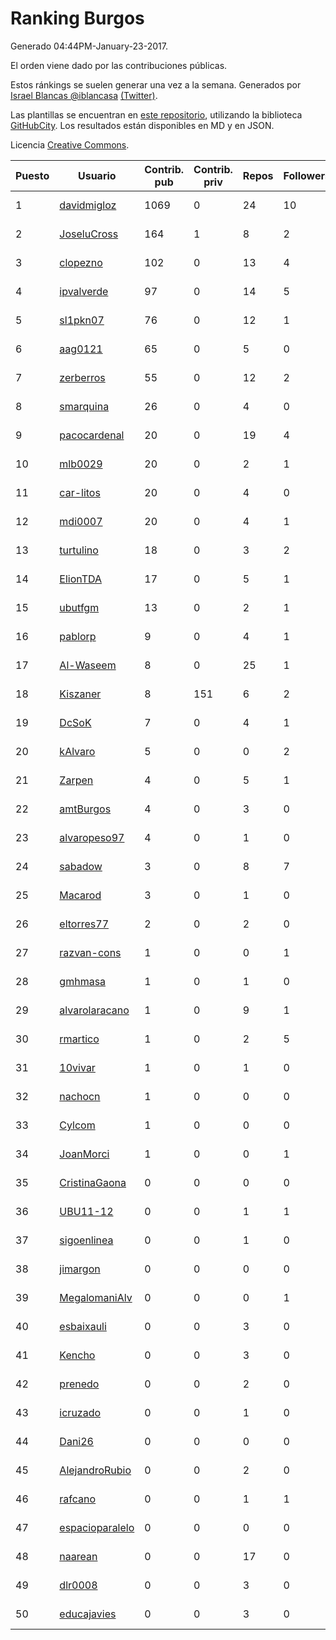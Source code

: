 # Ranking Burgos

Generado 04:44PM-January-23-2017.

El orden viene dado por las contribuciones públicas.

Estos ránkings se suelen generar una vez a la semana. Generados por [Israel Blancas @iblancasa](https://github.com/iblancasa/) [(Twitter)](https://twitter.com/iblancasa).

Las plantillas se encuentran en [este repositorio](https://github.com/iblancasa/GH-Spanish-Ranking), utilizando la biblioteca [GitHubCity](https://github.com/iblancasa/GitHubCity). Los resultados están disponibles en MD y en JSON.

Licencia [Creative Commons](https://creativecommons.org/licenses/by/4.0/).

| Puesto   |  Usuario  | Contrib. pub | Contrib. priv |Repos| Followers | Desde |  Avatar  |
|----------|-----------|--------------|---------------|-----|-----------|-------|----------|
|1|[davidmigloz](https://github.com/davidmigloz)|1069|0|24|10|2014-01-30|![davidmigloz](https://avatars3.githubusercontent.com/u/6546265)|
|2|[JoseluCross](https://github.com/JoseluCross)|164|1|8|2|2015-08-27|![JoseluCross](https://avatars1.githubusercontent.com/u/14005926)|
|3|[clopezno](https://github.com/clopezno)|102|0|13|4|2012-02-20|![clopezno](https://avatars0.githubusercontent.com/u/1453744)|
|4|[ipvalverde](https://github.com/ipvalverde)|97|0|14|5|2014-03-08|![ipvalverde](https://avatars1.githubusercontent.com/u/6889318)|
|5|[sl1pkn07](https://github.com/sl1pkn07)|76|0|12|1|2010-11-01|![sl1pkn07](https://avatars1.githubusercontent.com/u/462213)|
|6|[aag0121](https://github.com/aag0121)|65|0|5|0|2016-10-02|![aag0121](https://avatars1.githubusercontent.com/u/22575055)|
|7|[zerberros](https://github.com/zerberros)|55|0|12|2|2013-11-13|![zerberros](https://avatars2.githubusercontent.com/u/5930950)|
|8|[smarquina](https://github.com/smarquina)|26|0|4|0|2015-04-29|![smarquina](https://avatars2.githubusercontent.com/u/12174981)|
|9|[pacocardenal](https://github.com/pacocardenal)|20|0|19|4|2013-09-12|![pacocardenal](https://avatars2.githubusercontent.com/u/5442055)|
|10|[mlb0029](https://github.com/mlb0029)|20|0|2|1|2016-10-25|![mlb0029](https://avatars3.githubusercontent.com/u/23051789)|
|11|[car-litos](https://github.com/car-litos)|20|0|4|0|2016-10-08|![car-litos](https://avatars0.githubusercontent.com/u/22707855)|
|12|[mdi0007](https://github.com/mdi0007)|20|0|4|1|2016-10-25|![mdi0007](https://avatars3.githubusercontent.com/u/23054485)|
|13|[turtulino](https://github.com/turtulino)|18|0|3|2|2011-08-25|![turtulino](https://avatars2.githubusercontent.com/u/1004178)|
|14|[ElionTDA](https://github.com/ElionTDA)|17|0|5|1|2013-09-21|![ElionTDA](https://avatars0.githubusercontent.com/u/5507129)|
|15|[ubutfgm](https://github.com/ubutfgm)|13|0|2|1|2016-01-15|![ubutfgm](https://avatars1.githubusercontent.com/u/16717649)|
|16|[pablorp](https://github.com/pablorp)|9|0|4|1|2011-11-06|![pablorp](https://avatars3.githubusercontent.com/u/1175679)|
|17|[Al-Waseem](https://github.com/Al-Waseem)|8|0|25|1|2013-12-26|![Al-Waseem](https://avatars0.githubusercontent.com/u/6266689)|
|18|[Kiszaner](https://github.com/Kiszaner)|8|151|6|2|2014-10-08|![Kiszaner](https://avatars3.githubusercontent.com/u/9079893)|
|19|[DcSoK](https://github.com/DcSoK)|7|0|4|1|2013-11-16|![DcSoK](https://avatars3.githubusercontent.com/u/5954061)|
|20|[kAlvaro](https://github.com/kAlvaro)|5|0|0|2|2012-01-13|![kAlvaro](https://avatars3.githubusercontent.com/u/1327350)|
|21|[Zarpen](https://github.com/Zarpen)|4|0|5|1|2012-06-24|![Zarpen](https://avatars0.githubusercontent.com/u/1887156)|
|22|[amtBurgos](https://github.com/amtBurgos)|4|0|3|0|2015-10-30|![amtBurgos](https://avatars2.githubusercontent.com/u/15483636)|
|23|[alvaropeso97](https://github.com/alvaropeso97)|4|0|1|0|2016-10-23|![alvaropeso97](https://avatars1.githubusercontent.com/u/23009799)|
|24|[sabadow](https://github.com/sabadow)|3|0|8|7|2012-02-08|![sabadow](https://avatars3.githubusercontent.com/u/1420021)|
|25|[Macarod](https://github.com/Macarod)|3|0|1|0|2015-06-09|![Macarod](https://avatars0.githubusercontent.com/u/12810672)|
|26|[eltorres77](https://github.com/eltorres77)|2|0|2|0|2014-04-02|![eltorres77](https://avatars3.githubusercontent.com/u/7133064)|
|27|[razvan-cons](https://github.com/razvan-cons)|1|0|0|1|2011-10-24|![razvan-cons](https://avatars2.githubusercontent.com/u/1147214)|
|28|[gmhmasa](https://github.com/gmhmasa)|1|0|1|0|2012-11-13|![gmhmasa](https://avatars0.githubusercontent.com/u/2788485)|
|29|[alvarolaracano](https://github.com/alvarolaracano)|1|0|9|1|2012-06-22|![alvarolaracano](https://avatars3.githubusercontent.com/u/1880410)|
|30|[rmartico](https://github.com/rmartico)|1|0|2|5|2012-10-11|![rmartico](https://avatars3.githubusercontent.com/u/2535865)|
|31|[10vivar](https://github.com/10vivar)|1|0|1|0|2015-01-01|![10vivar](https://avatars3.githubusercontent.com/u/10363445)|
|32|[nachocn](https://github.com/nachocn)|1|0|0|0|2016-10-07|![nachocn](https://avatars2.githubusercontent.com/u/22676354)|
|33|[Cylcom](https://github.com/Cylcom)|1|0|0|0|2016-12-22|![Cylcom](https://avatars2.githubusercontent.com/u/24715832)|
|34|[JoanMorci](https://github.com/JoanMorci)|1|0|0|1|2016-12-13|![JoanMorci](https://avatars0.githubusercontent.com/u/24545106)|
|35|[CristinaGaona](https://github.com/CristinaGaona)|0|0|0|0|2011-12-27|![CristinaGaona](https://avatars1.githubusercontent.com/u/1287067)|
|36|[UBU11-12](https://github.com/UBU11-12)|0|0|1|1|2012-03-01|![UBU11-12](https://avatars1.githubusercontent.com/u/1488307)|
|37|[sigoenlinea](https://github.com/sigoenlinea)|0|0|1|0|2011-11-09|![sigoenlinea](https://avatars3.githubusercontent.com/u/1184076)|
|38|[jimargon](https://github.com/jimargon)|0|0|0|0|2010-11-21|![jimargon](https://avatars1.githubusercontent.com/u/490714)|
|39|[MegalomaniAlv](https://github.com/MegalomaniAlv)|0|0|0|1|2012-04-15|![MegalomaniAlv](https://avatars1.githubusercontent.com/u/1645052)|
|40|[esbaixauli](https://github.com/esbaixauli)|0|0|3|0|2011-11-26|![esbaixauli](https://avatars3.githubusercontent.com/u/1221899)|
|41|[Kencho](https://github.com/Kencho)|0|0|3|0|2012-07-11|![Kencho](https://avatars3.githubusercontent.com/u/1956722)|
|42|[prenedo](https://github.com/prenedo)|0|0|2|0|2012-11-20|![prenedo](https://avatars3.githubusercontent.com/u/2847321)|
|43|[icruzado](https://github.com/icruzado)|0|0|1|0|2012-07-06|![icruzado](https://avatars0.githubusercontent.com/u/1931910)|
|44|[Dani26](https://github.com/Dani26)|0|0|0|0|2013-05-27|![Dani26](https://avatars0.githubusercontent.com/u/4540680)|
|45|[AlejandroRubio](https://github.com/AlejandroRubio)|0|0|2|0|2014-02-17|![AlejandroRubio](https://avatars3.githubusercontent.com/u/6705110)|
|46|[rafcano](https://github.com/rafcano)|0|0|1|1|2013-07-31|![rafcano](https://avatars0.githubusercontent.com/u/5133503)|
|47|[espacioparalelo](https://github.com/espacioparalelo)|0|0|0|0|2014-08-22|![espacioparalelo](https://avatars3.githubusercontent.com/u/8526959)|
|48|[naarean](https://github.com/naarean)|0|0|17|0|2014-11-05|![naarean](https://avatars1.githubusercontent.com/u/9574895)|
|49|[dlr0008](https://github.com/dlr0008)|0|0|3|0|2014-10-30|![dlr0008](https://avatars1.githubusercontent.com/u/9467051)|
|50|[educajavies](https://github.com/educajavies)|0|0|3|0|2015-10-23|![educajavies](https://avatars1.githubusercontent.com/u/15256663)|
